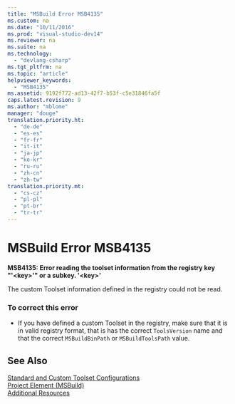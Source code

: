 ```yaml
---
title: "MSBuild Error MSB4135"
ms.custom: na
ms.date: "10/11/2016"
ms.prod: "visual-studio-dev14"
ms.reviewer: na
ms.suite: na
ms.technology: 
  - "devlang-csharp"
ms.tgt_pltfrm: na
ms.topic: "article"
helpviewer_keywords: 
  - "MSB4135"
ms.assetid: 9192f772-ad13-42f7-b53f-c5e31846fa5f
caps.latest.revision: 9
ms.author: "mblome"
manager: "douge"
translation.priority.ht: 
  - "de-de"
  - "es-es"
  - "fr-fr"
  - "it-it"
  - "ja-jp"
  - "ko-kr"
  - "ru-ru"
  - "zh-cn"
  - "zh-tw"
translation.priority.mt: 
  - "cs-cz"
  - "pl-pl"
  - "pt-br"
  - "tr-tr"
---
```

# MSBuild Error MSB4135
**MSB4135: Error reading the toolset information from the registry key "'\<key>'" or a subkey. '\<key>'**  
  
 The custom Toolset information defined in the registry could not be read.  
  
### To correct this error  
  
-   If you have defined a custom Toolset in the registry, make sure that it is in valid registry format, that is has the correct `ToolsVersion` name and that the correct `MSBuildBinPath` or `MSBuildToolsPath` value.  
  
## See Also  
 [Standard and Custom Toolset Configurations](../reference/standard-and-custom-toolset-configurations.md)   
 [Project Element (MSBuild)](../reference/project-element--msbuild-.md)   
 [Additional Resources](../reference/additional-msbuild-resources.md)